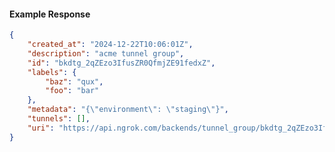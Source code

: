 <!-- Code generated for API Clients. DO NOT EDIT. -->

#### Example Response

```json
{
	"created_at": "2024-12-22T10:06:01Z",
	"description": "acme tunnel group",
	"id": "bkdtg_2qZEzo3IfusZR0QfmjZE91fedxZ",
	"labels": {
		"baz": "qux",
		"foo": "bar"
	},
	"metadata": "{\"environment\": \"staging\"}",
	"tunnels": [],
	"uri": "https://api.ngrok.com/backends/tunnel_group/bkdtg_2qZEzo3IfusZR0QfmjZE91fedxZ"
}
```
